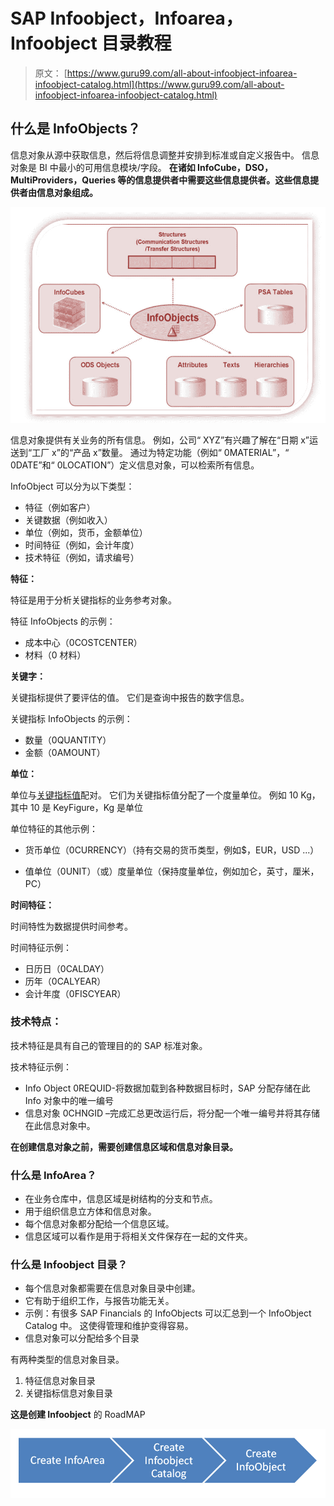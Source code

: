 # SAP Infoobject，Infoarea，Infoobject 目录教程

> 原文： [https://www.guru99.com/all-about-infoobject-infoarea-infoobject-catalog.html](https://www.guru99.com/all-about-infoobject-infoarea-infoobject-catalog.html)

## 什么是 InfoObjects？

信息对象从源中获取信息，然后将信息调整并安排到标准或自定义报告中。 信息对象是 BI 中最小的可用信息模块/字段。 **在诸如 InfoCube，DSO，MultiProviders，Queries 等的信息提供者中需要这些信息提供者。这些信息提供者由信息对象组成。**

![](img/5dedde266859be7a3829a2eaf81507ff.png)

信息对象提供有关业务的所有信息。 例如，公司“ XYZ”有兴趣了解在“日期 x”运送到“工厂 x”的“产品 x”数量。 通过为特定功能（例如“ 0MATERIAL”，“ 0DATE”和“ 0LOCATION”）定义信息对象，可以检索所有信息。

InfoObject 可以分为以下类型：

*   特征（例如客户）
*   关键数据（例如收入）
*   单位（例如，货币，金额单位）
*   时间特征（例如，会计年度）
*   技术特征（例如，请求编号）

**特征：**

特征是用于分析关键指标的业务参考对象。

特征 InfoObjects 的示例：

*   成本中心（0COSTCENTER）
*   材料（0 材料）

**关键字：**

关键指标提供了要评估的值。 它们是查询中报告的数字信息。

关键指标 InfoObjects 的示例：

*   数量（0QUANTITY）
*   金额（0AMOUNT）

**单位：**

单位与[关键指标值](#1)配对。 它们为关键指标值分配了一个度量单位。 例如 10 Kg，其中 10 是 KeyFigure，Kg 是单位

单位特征的其他示例：

*   货币单位（0CURRENCY）（持有交易的货币类型，例如$，EUR，USD ...）

*   值单位（0UNIT）（或）度量单位（保持度量单位，例如加仑，英寸，厘米，PC）

**时间特征：**

时间特性为数据提供时间参考。

时间特征示例：

*   日历日（0CALDAY）
*   历年（0CALYEAR）
*   会计年度（0FISCYEAR）

### 技术特点：

技术特征是具有自己的管理目的的 SAP 标准对象。

技术特征示例：

*   Info Object 0REQUID-将数据加载到各种数据目标时，SAP 分配存储在此 Info 对象中的唯一编号
*   信息对象 0CHNGID –完成汇总更改运行后，将分配一个唯一编号并将其存储在此信息对象中。

**在创建信息对象之前，需要创建信息区域和信息对象目录。**

### 什么是 InfoArea？

*   在业务仓库中，信息区域是树结构的分支和节点。
*   用于组织信息立方体和信息对象。
*   每个信息对象都分配给一个信息区域。
*   信息区域可以看作是用于将相关文件保存在一起的文件夹。

### 什么是 Infoobject 目录？

*   每个信息对象都需要在信息对象目录中创建。
*   它有助于组织工作，与报告功能无关。
*   示例：有很多 SAP Financials 的 InfoObjects 可以汇总到一个 InfoObject Catalog 中。 这使得管理和维护变得容易。
*   信息对象可以分配给多个目录

有两种类型的信息对象目录。

1.  特征信息对象目录
2.  关键指标信息对象目录

**这是创建 Infoobject** 的 RoadMAP

![](img/269f1905003e15734ebae5fa4f578ce5.png)